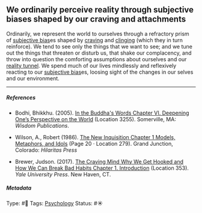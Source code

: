 ## We ordinarily perceive reality through subjective biases shaped by our craving and attachments

Ordinarily, we represent the world to ourselves through a refractory prism of [subjective bias](Subjective%20bias.md)es shaped by [craving](Craving.md) and [clinging](Clinging.md) (which they in turn reinforce). We tend to see only the things that we want to see; and we tune out the things that threaten or disturb us, that shake our complacency, and throw into question the comforting assumptions about ourselves and our [reality tunnel](Reality%20tunnel.md). We spend much of our lives mindlessly and reflexively reacting to our [subjective bias](Subjective%20bias.md)es, loosing sight of the changes in our selves and our environment.

---

##### References

* Bodhi, Bhikkhu. (2005). [In the Buddha's Words Chapter VI. Deepening One’s Perspective on the World](In%20the%20Buddha's%20Words%20Chapter%20VI.%20Deepening%20One%E2%80%99s%20Perspective%20on%20the%20World.md)   (Location 3255). Somerville, MA: *Wisdom Publications*.

* Wilson, A., Robert (1986). [The New Inquisition Chapter 1 Models, Metaphors, and Idols](The%20New%20Inquisition%20Chapter%201%20Models,%20Metaphors,%20and%20Idols.md) (Page 20 · Location 279). Grand Junction, Colorado: *Hilaritas Press*

* Brewer, Judson. (2017). [The Craving Mind Why We Get Hooked and How We Can Break Bad Habits Chapter 1. Introduction](The%20Craving%20Mind%20Why%20We%20Get%20Hooked%20and%20How%20We%20Can%20Break%20Bad%20Habits%20Chapter%201.%20Introduction.md) (Location 353). *Yale University Press*. New Haven, CT.

##### Metadata

Type: #🔴 
Tags: [Psychology](Psychology.md) 
Status: #☀️ 
